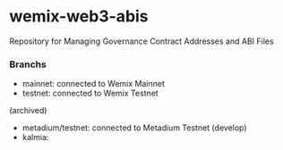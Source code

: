 # wemix-web3-abis

Repository for Managing Governance Contract Addresses and ABI Files

### Branchs
- mainnet: connected to Wemix Mainnet
- testnet: connected to Wemix Testnet

(archived)
- metadium/testnet: connected to Metadium Testnet (develop)
- kalmia:
